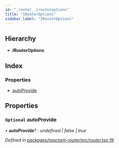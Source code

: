 ```yaml
---
id: "_router_.irouteroptions"
title: "IRouterOptions"
sidebar_label: "IRouterOptions"
---
```


## Hierarchy

* **IRouterOptions**

## Index

### Properties

* [autoProvide](_router_.irouteroptions.md#optional-autoprovide)

## Properties

### `Optional` autoProvide

• **autoProvide**? : *undefined | false | true*

*Defined in [packages/reactant-router/src/router.tsx:19](https://github.com/unadlib/reactant/blob/8ae0877/packages/reactant-router/src/router.tsx#L19)*
